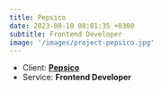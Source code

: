 ```yaml
---
title: Pepsico
date: 2023-08-10 08:01:35 +0300
subtitle: Frontend Developer
image: '/images/project-pepsico.jpg'
---
```


<!-- -->

<ul class="list-inline item-details">
    <li>Client:
        <strong><a href="https://www.pepsico.com/">Pepsico</a>
        </strong>
    </li>
    <li>Service:
        <strong>Frontend Developer</strong>
    </li>
</ul>